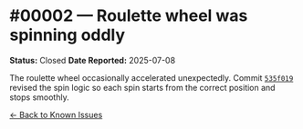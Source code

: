 # #00002 — Roulette wheel was spinning oddly

**Status:** Closed
**Date Reported:** 2025-07-08

The roulette wheel occasionally accelerated unexpectedly. Commit [`535f019`](https://github.com/gritlabs1/gritlabs/commit/535f019) revised the spin logic so each spin starts from the correct position and stops smoothly.

[← Back to Known Issues](../../index.md)
